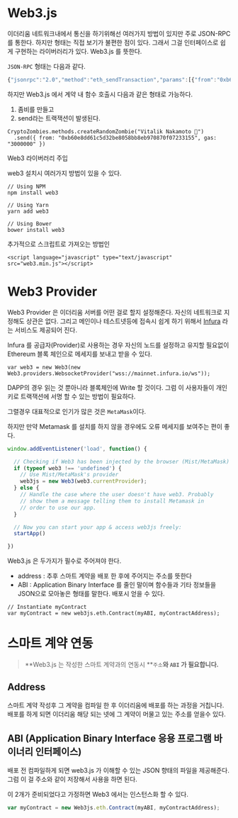 # Web3.js

이더리움 네트워크내에서 통신을 하기위해선 여러가지 방법이 있지만 주로 JSON-RPC를 통한다. 하지만 형태는 직접 보기가 불편한 점이 있다. 그래서 그걸 인터페이스로 쉽게 구현하는 라이버러리가 있다. Web3.js 를 뜻한다.

`JSON-RPC` 형태는 다음과 같다.

```js
{"jsonrpc":"2.0","method":"eth_sendTransaction","params":[{"from":"0xb60e8dd61c5d32be8058bb8eb970870f07233155","to":"0xd46e8dd67c5d32be8058bb8eb970870f07244567","gas":"0x76c0","gasPrice":"0x9184e72a000","value":"0x9184e72a","data":"0xd46e8dd67c5d32be8d46e8dd67c5d32be8058bb8eb970870f072445675058bb8eb970870f072445675"}],"id":1}
```

하지만 Web3.js 에서 계약 내 함수 호출시 다음과 같은 형태로 가능하다.

1. 좀비를 만들고
2. send라는 트랙잭션이 발생된다.

```
CryptoZombies.methods.createRandomZombie("Vitalik Nakamoto 🤔")
  .send({ from: "0xb60e8dd61c5d32be8058bb8eb970870f07233155", gas: "3000000" })
```

Web3 라이버러리 주입

web3 설치시 여러가지 방법이 있을 수 있다.

```
// Using NPM
npm install web3

// Using Yarn
yarn add web3

// Using Bower
bower install web3
```

추가적으로 스크립트로 가져오는 방법인

```
<script language="javascript" type="text/javascript" src="web3.min.js"></script>
```

# Web3 Provider

Web3 Provider 은 이더리움 서버를 어떤 걸로 할지 설정해준다. 자신의 네트워크로 지정해도 상관은 없다. 그리고 메인이나 테스트넷등에 접속시 쉽게 하기 위해서 [Infura](https://infura.io/) 라는 서비스도 제공되어 진다.

Infura 를 공급자\(Provider\)로 사용하는 경우 자신의 노드를 설정하고 유지할 필요없이 Ethereum 블록 체인으로 메세지를 보내고 받을 수 있다.

```
var web3 = new Web3(new Web3.providers.WebsocketProvider("wss://mainnet.infura.io/ws"));
```

DAPP의 경우 읽는 것 뿐아니라 블록체인에 Write 할 것이다. 그럼 이 사용자들이 개인 키로 트랙잭션에 서명 할 수 있는 방법이 필요하다.

그렬경우 대표적으로 인기가 많은 것은 `MetaMask`이다.

하지만 만약 Metamask 를 설치를 하지 않을 경우에도 오류 메세지를 보여주는 편이 좋다.

```js
window.addEventListener('load', function() {

  // Checking if Web3 has been injected by the browser (Mist/MetaMask)
  if (typeof web3 !== 'undefined') {
    // Use Mist/MetaMask's provider
    web3js = new Web3(web3.currentProvider);
  } else {
    // Handle the case where the user doesn't have web3. Probably 
    // show them a message telling them to install Metamask in 
    // order to use our app.
  }

  // Now you can start your app & access web3js freely:
  startApp()

})
```

Web3.js 은 두가지가 필수로 주어져야 한다.

* address : 추후 스마트 계약을 배포 한 후에 주어지는 주소를 뜻한다
* ABI : Application Binary Interface 를 줄인 말이며 함수들과 기타 정보들을 JSON으로 모아놓은 형태를 말한다. 배포시 얻을 수 있다. 

```
// Instantiate myContract
var myContract = new web3js.eth.Contract(myABI, myContractAddress);
```

# 스마트 계약 연동

> **Web3.js 는 작성한 스마트 계약과의 연동시 **`주소`**와 **`ABI`** 가 필요합니다.**

## Address

스마트 계약 작성후 그 계약을 컴파일 한 후 이더리움에 배포를 하는 과정을 거칩니다. 배포를 하게 되면 이더리움 해당 되는 넷에 그 계약이 머물고 있는 주소를 얻을수 있다.

## ABI \(Application Binary Interface 응용 프로그램 바이너리 인터페이스\)

배포 전 컴파일하게 되면 web3.js 가 이해할 수 있는 JSON 향태의 파일을 제공해준다. 그럼 이 걸 주소와 같이 저장해서 사용을 하면 된다.

이 2개가 준비되었다고 가정하면 Web3 에서는 인스턴스화 할 수 있다.

```js
var myContract = new Web3js.eth.Contract(myABI, myContractAddress);
```



